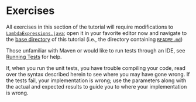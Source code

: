# Exercises

All exercises in this section of the tutorial will require modifications to
[`LambdaExpressions.java`](../src/main/java/functionaljava/LambdaExpressions.java);
open it in your favorite editor now and navigate to the [base directory](..) of
this tutorial (i.e., the directory containing [`README.md`](../README.md))

Those unfamiliar with Maven or would like to run tests through an IDE, see
[Running Tests](running_tests.md) for help.

If, when you run the unit tests, you have trouble compiling your code, read over
the syntax described herein to see where you may have gone wrong. If the tests
fail, your implementation is wrong; use the parameters along with the actual and
expected results to guide you to where your implementation is wrong.

